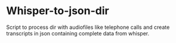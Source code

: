 # Whisper-to-json-dir
Script to process dir with audiofiles like telephone calls and create transcripts in json containing complete data from whisper.
